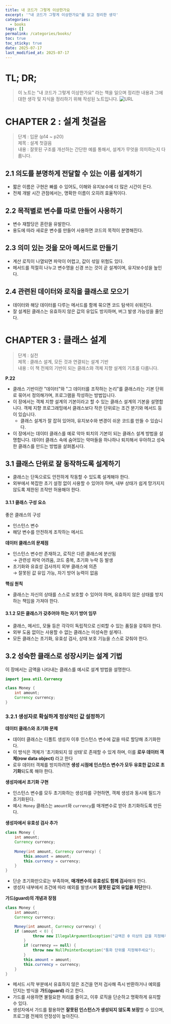 ```yaml
---
title: 내 코드가 그렇게 이상한가요
excerpt: '"내 코드가 그렇게 이상한가요"를 읽고 정리한 생각'
categories:
  - books
tags: []
permalink: /categories/books/
toc: true
toc_sticky: true
date: 2025-07-17
last_modified_at: 2025-07-17
---
```


# TL; DR;

> 이 노트는 "내 코드가 그렇게 이상한가요" 라는 책을 일으며 정리한 내용과 그에 대한 생각 및 지식을 정리하기 위해 작성된 노트입니다.
![URL](https://contents.kyobobook.co.kr/sih/fit-in/458x0/pdt/9788966263998.jpg)  


# CHAPTER  2 : 설계 첫걸음
>단계 : 입문 (p14 ~ p20)  
>제목 : 설계 첫걸음  
  내용 : 잘못된 구조를 개선하는 간단한 예를 통해서, 설계가 무엇을 의미하는지 다룹니다.  

## 2.1 의도를 분명하게 전달할 수 있는 이름 설계하기
- 짧은 이름은 구현은 빠를 수 있어도, 이해와 유지보수에 더 많은 시간이 든다.
- 전체 개발 시간 관점에서는, 명확한 이름이 오히려 효율적이다.  

## 2.2 목적별로 변수를 따로 만들어 사용하기
- 변수 재할당은 혼란을 유발한다.  
- 용도에 따라 새로운 변수를 만들어 사용하면 코드의 목적이 분명해진다.  

## 2.3 의미 있는 것을 모아 메서드로 만들기
- 계산 로직이 나열되면 파악이 어렵고, 값이 섞일 위험도 있다.  
- 메서드를 적절히 나누고 변수명을 신경 쓰는 것이 곧 설계이며, 유지보수성을 높인다.  

## 2.4 관련된 데이터와 로직을 클래스로 모으기
- 데이터와 해당 데이터를 다루는 메서드를 함께 묶으면 코드 탐색이 쉬워진다.  
- 잘 설계된 클래스는 유효하지 않은 값의 유입도 방지하며, 버그 발생 가능성을 줄인다. 


# CHAPTER 3 :  클래스 설계  
> 단계 : 실전  
> 제목 : 클래스 설계, 모든 것과 연결되는 설계 기반  
> 내용 : 이 책 전체의 기반이 되는 클래스와 객체 지향 설계의 기초를 다룹니다.  

**P.22**
- 클래스 기반이란 "데이터"와 "그 데이터를 조작하는 논리"를 클래스라는 기본 단위로 묶어서 정의해가며, 프로그램을 작성하는 방법입니다. 
- 이 장에서는 객체 지향 설계의 기본이라고 할 수 있는 클래스 설계의 기본을 설명합니다. 객체 지향 프로그래밍에서 클래스보다 작은 단위로는 조건 분기와 메서드 등이 있습니다.
	- 클래스 설계가 잘 잡혀 있어야, 유지보수와 변경이 쉬운 코드를 만들 수 있습니다.
- 이 장에서는 데이터 클래스를 예로 악마 퇴치의 기본이 되는 클래스 설계 방법을 설명합니다. 데이터 클래스 속에 숨어있는 악마들을 하나하나 퇴치해서 우아하고 성숙한 클래스를 만드는 방법을 살펴봅시다.

## 3.1 클래스 단위로 잘 동작하도록 설계하기  
- 클래스는 단독으로도 안전하게 작동할 수 있도록 설계해야 한다.
- 외부에서 복잡한 초기 설정 없이 사용할 수 있어야 하며, 내부 상태가 쉽게 망가지지 않도록 제한된 조작만 허용해야 한다.
#### 3.1.1 클래스 구성 요소  
좋은 클래스의 구성
- 인스턴스 변수
- 해당 변수를 안전하게 조작하는 메서드    

**데이터 클래스의 문제점**
- 인스턴스 변수만 존재하고, 로직은 다른 클래스에 분산됨  
    → 관련성 파악 어려움, 코드 중복, 초기화 누락 등 발생
- 초기화와 유효성 검사까지 외부 클래스에 의존  
    → 잘못된 값 유입 가능, 자기 방어 능력이 없음
    
**핵심 원칙**
- 클래스는 자신의 상태를 스스로 보호할 수 있어야 하며, 유효하지 않은 상태를 방지하는 책임을 가져야 한다.
#### 3.1.2 모든 클래스가 갖추어야 하는 자기 방어 임무  
- 클래스, 메서드, 모듈 등은 각각이 독립적으로 신뢰할 수 있는 품질을 갖춰야 한다.
- 외부 도움 없이는 사용할 수 없는 클래스는 미성숙한 설계다.
- 모든 클래스는 초기화, 유효성 검사, 상태 보호 기능을 스스로 갖춰야 한다.

## 3.2 성숙한 클래스로 성장시키는 설계 기법 
이 장에서는 금액을 나타내는 클래스를 예시로 설계 방법을 설명한다.
```java
import java.util.Currency

class Money {
	int amount;
	Currency currency;
}
```
### 3.2.1 생성자로 확실하게 정상적인 값 설정하기

**데이터 클래스와 초기화 문제**
- 데이터 클래스는 디폴트 생성자 이후 인스턴스 변수에 값을 따로 할당해 초기화한다.
- 이 방식은 객체가 '초기화되지 않 상태'로 존재할 수 있게 하며, 이를 **로우 데이터 객체(row data object)** 라고 한다
- 로우 데이터 객체를 방지하려면 **생성 시점에 인스턴스 변수가 모두 유효한 값으로 초기화**되도록 해야 한다.    

**생성자에서 초기화 구현**
- 인스턴스 변수를 모두 초기화하는 생성자를 구현하면, 객체 생성과 동시에 필드가 초기화된다.
- 예시: `Money` 클래스는 `amount`와 `currency`를 매개변수로 받아 초기화하도록 만든다.

**생성자에서 유효성 검사 추가**
```java
class Money {
	int amount;
	Currency currency;
	
	Money(int amount, Currency currency) {
		this.amount = amount;
		this.currency = currency;
	}
}
```
- 단순 초기화만으로는 부족하며, **매개변수의 유효성도 함께 검사**해야 한다.    
- 생성자 내부에서 조건에 따라 예외를 발생시켜 **잘못된 값의 유입을 차단**한다.

**가드(guard)의 개념과 장점**
```java
class Money {
	int amount;
	Currency currency;

	Money(int amount, Currency currency) {
	if (amount < 0) {
			throw new IllegalArgumentException("금액은 0 이상의 값을 지정해주세요.");
		}
		if (currency == null) {
			throw new NullPointerException("통화 단위를 지정해주세요");
		}
		this.amount = amount;
		this.currency = currency;
	}
}
```
- 메서드 시작 부분에서 유효하지 않은 조건을 먼저 검사해 즉시 반환하거나 예외를 던지는 방식을 **가드(guard)** 라고 한다.
- 가드를 사용하면 불필요한 처리를 줄이고, 이후 로직을 단순하고 명확하게 유지할 수 있다.    
- 생성자에서 가드를 활용하면 **잘못된 인스턴스가 생성되지 않도록 보장**할 수 있으며, 프로그램 전체의 안정성이 높아진다.